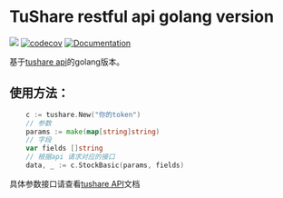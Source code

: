 # TuShare restful api golang version
![](https://travis-ci.org/ShawnRong/tushare-go.svg?branch=master)
[![codecov](https://codecov.io/gh/ShawnRong/tushare-go/branch/master/graph/badge.svg)](https://codecov.io/gh/ShawnRong/tushare-go)
[![Documentation](https://godoc.org/github.com/ShawnRong/tushare-go?status.svg)](https://godoc.org/github.com/ShawnRong/tushare-go)


基于[tushare api](https://tushare.pro/document/2)的golang版本。
## 使用方法：
```go
	c := tushare.New("你的token")
	// 参数
	params := make(map[string]string)
	// 字段
	var fields []string
	// 根据api 请求对应的接口
	data, _ := c.StockBasic(params, fields)	
```

具体参数接口请查看[tushare API](https://tushare.pro/document/2)文档